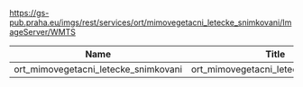 https://gs-pub.praha.eu/imgs/rest/services/ort/mimovegetacni_letecke_snimkovani/ImageServer/WMTS

|Name|Title|Abstract|
|--|--|--|
|ort_mimovegetacni_letecke_snimkovani|ort_mimovegetacni_letecke_snimkovani||

